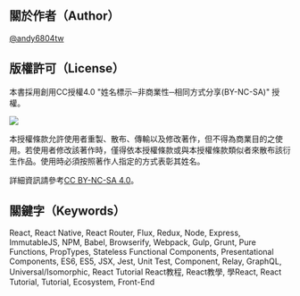 ## 關於作者（Author）

[@andy6804tw](https://github.com/andy6804tw)
## 版權許可（License）

本書採用創用CC授權4.0 "姓名標示─非商業性─相同方式分享\(BY-NC-SA\)" 授權。

![](https://kdchang.gitbooks.io/react101/content/cc-by-nc-sa.png)

本授權條款允許使用者重製、散布、傳輸以及修改著作，但不得為商業目的之使用。若使用者修改該著作時，僅得依本授權條款或與本授權條款類似者來散布該衍生作品。使用時必須按照著作人指定的方式表彰其姓名。

詳細資訊請參考[CC BY-NC-SA 4.0](https://creativecommons.org/licenses/by-nc-sa/4.0/)。

## 關鍵字（Keywords）

React, React Native, React Router, Flux, Redux, Node, Express, ImmutableJS, NPM, Babel, Browserify, Webpack, Gulp, Grunt, Pure Functions, PropTypes, Stateless Functional Components, Presentational Components, ES6, ES5, JSX, Jest, Unit Test, Component, Relay, GraphQL, Universal/Isomorphic, React Tutorial React教程, React教學, 學React, React Tutorial, Tutorial, Ecosystem, Front-End

